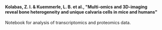 
#### Kolabas, Z. I. & Kuemmerle, L. B. et al., "Multi-omics and 3D-imaging reveal bone heterogeneity and unique calvaria cells in mice and humans"


Notebook for analysis of transcriptomics and proteomics data.
